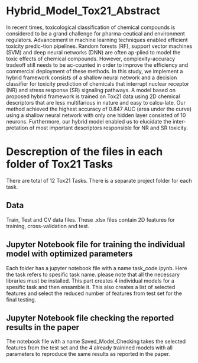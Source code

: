 # Hybrid_Model_Tox21_Abstract
In recent times, toxicological classification of chemical compounds is considered to be a grand challenge for pharma-ceutical and environment regulators. Advancement in machine learning techniques enabled efficient toxicity predic-tion pipelines. Random forests (RF), support vector machines (SVM) and deep neural networks (DNN) are often ap-plied to model the toxic effects of chemical compounds. However, complexity-accuracy tradeoff still needs to be ac-counted in order to improve the efficiency and commercial deployment of these methods.  In this study, we implement a hybrid framework consists of a shallow neural network and a decision classifier for toxicity prediction of chemicals that interrupt nuclear receptor (NR) and stress response (SR) signaling pathways. A model based on proposed hybrid framework is trained on Tox21 data using 2D chemical descriptors that are less multifarious in nature and easy to calcu-late.  Our method achieved the highest accuracy of 0.847 AUC (area under the curve) using a shallow neural network with only one hidden layer consisted of 10 neurons. Furthermore, our hybrid model enabled us to elucidate the inter-pretation of most important descriptors responsible for NR and SR toxicity. 


# Descreption of the files in each folder of Tox21 Tasks
There are total of 12 Tox21 Tasks. There is a separate project folder for each task.

Data
--------------------------
Train, Test and CV data files. These .xlsx files contain 2D features for training, cross-validation and test. 

Jupyter Notebook file for training the individual model with optimized parameters
--------------------------
Each folder has a jupyter notebook file with a name task_code.ipynb. Here the task refers to spesific task name. please note that all the necessary libraries must be installed. This part creates 4 individual models for a spesific task and then ensamble it. This also creates a list of selected features and select the reduced number of features from test set for the final testing.

Jupyter Notebook file checking the reported results in the paper
--------------------------
The notebook file with a name Saved_Model_Checking takes the selected features from the test set and the 4 already trainined models with all parameters to reproduce the same results as reported in the paper.




